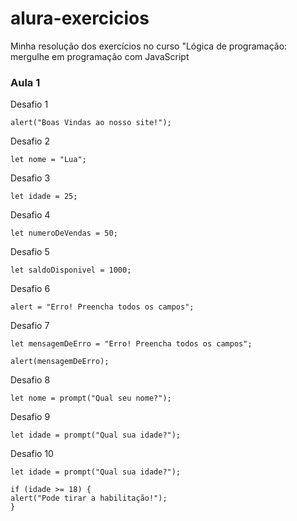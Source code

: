# alura-exercicios
Minha resolução dos exercícios no curso "Lógica de programação: mergulhe em programação com JavaScript

### Aula 1

Desafio 1

    alert("Boas Vindas ao nosso site!");

Desafio 2

    let nome = "Lua";

Desafio 3

    let idade = 25;

Desafio 4

    let numeroDeVendas = 50;

Desafio 5

    let saldoDisponivel = 1000;

Desafio 6

    alert = "Erro! Preencha todos os campos";

Desafio 7

    let mensagemDeErro = "Erro! Preencha todos os campos";

    alert(mensagemDeErro); 

Desafio 8

    let nome = prompt("Qual seu nome?");

Desafio 9

    let idade = prompt("Qual sua idade?");

Desafio 10

    let idade = prompt("Qual sua idade?");
    
    if (idade >= 18) {
    alert("Pode tirar a habilitação!");
    }
